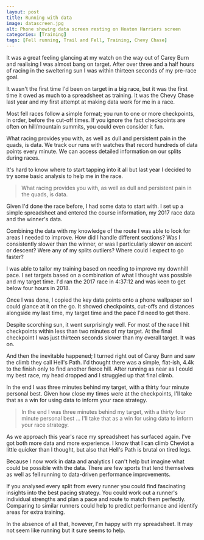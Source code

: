 ```yaml
---
layout: post
title: Running with data
image: datascreen.jpg
alt: Phone showing data screen resting on Heaton Harriers screen
categories: [Training]
tags: [Fell running, Trail and Fell, Training, Chevy Chase]
---
```


It was a great feeling glancing at my watch on the way out of Carey Burn and realising I was almost bang on target. After over three and a half hours of racing in the sweltering sun I was within thirteen seconds of my pre-race goal.

It wasn't the first time I'd been on target in a big race, but it was the first time it owed as much to a spreadsheet as training. It was the Chevy Chase last year and my first attempt at making data work for me in a race.

Most fell races follow a simple format; you run to one or more checkpoints, in order, before the cut-off times. If you ignore the fact checkpoints are often on hill/mountain summits, you could even consider it fun.

What racing provides you with, as well as dull and persistent pain in the quads, is data. We track our runs with watches that record hundreds of data points every minute. We can access detailed information on our splits during races. 

It's hard to know where to start tapping into it all but last year I decided to try some basic analysis to help me in the race.

>What racing provides you with, as well as dull and persistent pain in the quads, is data. 

Given I'd done the race before, I had some data to start with. I set up a simple spreadsheet and entered the course information, my 2017 race data and the winner's data.

Combining the data with my knowledge of the route I was able to look for areas I needed to improve. How did I handle different sections? Was I consistently slower than the winner, or was I particularly slower on ascent or descent? Were any of my splits outliers? Where could I expect to go faster? 

I was able to tailor my training based on needing to improve my downhill pace. I set targets based on a combination of what I thought was possible and my target time. I'd ran the 2017 race in 4:37:12 and was keen to get below four hours in 2018. 

Once I was done, I copied the key data points onto a phone wallpaper so I could glance at it on the go. It showed checkpoints, cut-offs and distances alongside my last time, my target time and the pace I'd need to get there. 

Despite scorching sun, it went surprisingly well. For most of the race I hit checkpoints within less than two minutes of my target. At the final checkpoint I was just thirteen seconds slower than my overall target. It was on.

And then the inevitable happened; I turned right out of Carey Burn and saw the climb they call Hell's Path. I'd thought there was a simple, flat-ish, 4.4k to the finish only to find another fierce hill. After running as near as I could my best race, my head dropped and I struggled up that final climb.

In the end I was three minutes behind my target, with a thirty four minute personal best. Given how close my times were at the checkpoints, I'll take that as a win for using data to inform your race strategy.

>In the end I was three minutes behind my target, with a thirty four minute personal best ... I'll take that as a win for using data to inform your race strategy.

As we approach this year's race my spreadsheet has surfaced again. I've got both more data and more experience. I know that I can climb Cheviot a little quicker than I thought, but also that Hell's Path is brutal on tired legs.

Because I now work in data and analytics I can't help but imagine what could be possible with the data. There are few sports that lend themselves as well as fell running to data-driven performance improvements. 

If you analysed every split from every runner you could find fascinating insights into the best pacing strategy. You could work out a runner's individual strengths and plan a pace and route to match them perfectly. Comparing to similar runners could help to predict performance and identify areas for extra training.

In the absence of all that, however, I'm happy with my spreadsheet. It may not seem like running but it sure seems to help.
